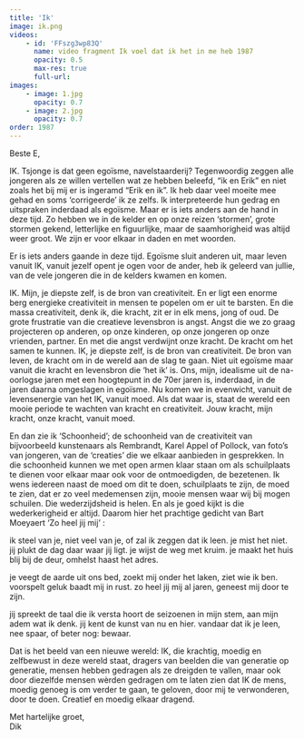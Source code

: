 ```yaml
---
title: 'Ik'
image: ik.png
videos:
    - id: 'FFszg3wp83Q'
      name: video fragment Ik voel dat ik het in me heb 1987
      opacity: 0.5
      max-res: true
      full-url: 
images:
    - image: 1.jpg
      opacity: 0.7
    - image: 2.jpg
      opacity: 0.7
order: 1987
---
```


Beste E,

IK. Tsjonge is dat geen egoïsme, navelstaarderij? Tegenwoordig zeggen alle jongeren als ze willen vertellen wat ze hebben beleefd, “ik en Erik” en niet zoals het bij mij er is ingeramd “Erik en ik”. Ik heb daar veel moeite mee gehad en soms ‘corrigeerde’ ik ze zelfs. Ik interpreteerde hun gedrag en uitspraken inderdaad als egoïsme. Maar er is iets anders aan de hand in deze tijd. Zo hebben we in de kelder en op onze reizen ‘stormen’, grote stormen gekend, letterlijke en figuurlijke, maar de saamhorigheid was altijd weer groot. We zijn er voor elkaar in daden en met woorden. 

Er is iets anders gaande in deze tijd. Egoïsme sluit anderen uit, maar leven vanuit IK, vanuit jezelf opent je ogen voor de ander, heb ik geleerd van jullie, van de vele jongeren die in de kelders kwamen en komen.

IK. Mijn, je diepste zelf, is de bron van creativiteit. En er ligt een enorme berg energieke creativiteit in mensen te popelen om er uit te barsten. En die massa creativiteit, denk ik, die kracht, zit er in elk mens, jong of oud. De grote frustratie van die creatieve levensbron is angst. Angst die we zo graag projecteren op anderen, op onze kinderen, op onze jongeren op onze vrienden, partner. En met die angst verdwijnt onze kracht. De kracht om het samen te kunnen.  IK, je diepste zelf, is de bron van creativiteit. De bron van leven, de kracht om in de wereld aan de slag te gaan. Niet uit egoïsme maar vanuit die kracht en levensbron die ‘het ik’ is. Ons, mijn, idealisme uit de na-oorlogse jaren met een hoogtepunt in de 70er jaren is, inderdaad, in de jaren daarna omgeslagen in egoïsme. Nu komen we in evenwicht, vanuit de levensenergie van het IK, vanuit moed. Als dat waar is, staat de wereld een mooie periode te wachten van kracht en creativiteit. Jouw kracht, mijn kracht, onze kracht, vanuit moed.

En dan zie ik ‘Schoonheid’; de schoonheid van de creativiteit van bijvoorbeeld kunstenaars als Rembrandt, Karel Appel of Pollock, van foto’s van jongeren, van de ‘creaties’ die we elkaar aanbieden in gesprekken. In die schoonheid kunnen we met open armen klaar staan om als schuilplaats te dienen voor elkaar maar ook voor de ontmoedigden, de bezetenen. Ik wens iedereen naast de moed om dit te doen, schuilplaats te zijn, de moed te zien, dat er zo veel medemensen zijn, mooie mensen waar wij bij mogen schuilen. Die wederzijdsheid is helen. En als je goed kijkt is die wederkerigheid er altijd.
Daarom hier het prachtige gedicht van Bart Moeyaert ‘Zo heel jij mij’ :
 
ik steel van je,
niet veel van je,
of zal ik zeggen
dat ik leen.
je mist het niet.
jij plukt de dag
daar waar jij ligt.
je wijst de weg
met kruim.
je maakt het huis
blij bij de deur,
omhelst haast
het adres.

je veegt de aarde
uit ons bed,
zoekt mij
onder het laken,
ziet wie ik ben.
voorspelt geluk
baadt mij in rust.
zo heel jij mij
al jaren,
geneest mij
door te zijn.

jij spreekt de taal
die ik versta
hoort de seizoenen
in mijn stem,
aan mijn adem
wat ik denk.
jij kent de kunst
van nu en hier.
vandaar dat ik je
leen, nee spaar,
of beter nog: bewaar.
 

Dat is het beeld van een nieuwe wereld: IK, die krachtig, moedig en zelfbewust in deze wereld staat, dragers van beelden die van generatie op generatie, mensen hebben gedragen als ze dreigden te vallen, maar ook door diezelfde mensen wèrden gedragen om te laten zien dat IK de mens, moedig genoeg is om verder te gaan, te geloven, door mij te verwonderen, door te doen. 
Creatief en moedig elkaar dragend.

Met hartelijke groet,<br/>
Dik
